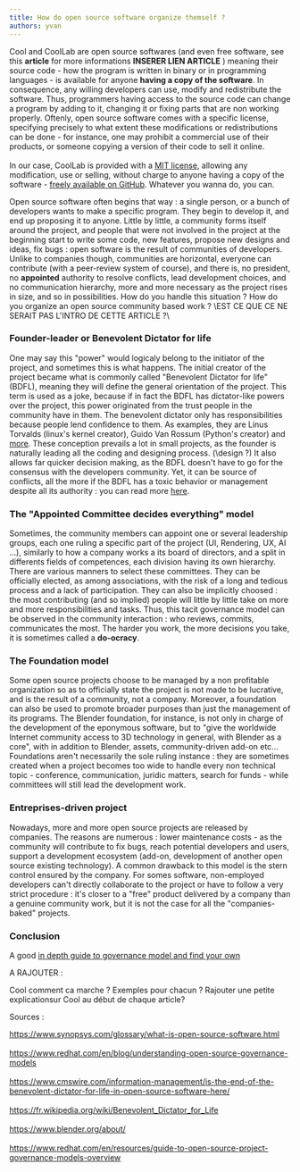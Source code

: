 ```yaml
---
title: How do open source software organize themself ?
authors: yvan
---
```

Cool and CoolLab are open source softwares (and even free software, see this **article** for more informations **INSERER LIEN ARTICLE** ) meaning their source code - how the program is written in binary or in programming languages - is available for anyone **having a copy of the software**. In consequence, any willing developers can use, modify and redistribute the software. Thus, programmers having access to the source code can change a program by adding to it, changing it or fixing parts that are non working properly. Oftenly, open source software comes with a specific license, specifying precisely to what extent these modifications or redistributions can be done - for instance, one may prohibit a commercial use of their products, or someone copying a version of their code to sell it online. <br></br>
In our case, CoolLab is provided with a [MIT license](https://github.com/CoolLibs/Cool/blob/main/LICENSE), allowing any modification, use or selling, without charge to anyone having a copy of the software - [freely available on GitHub](https://github.com/CoolLibs/Cool). Whatever you wanna do, you can.  
 
Open source software often begins that way : a single person, or a bunch of developers wants to make a specific program. They begin to develop it, and end up proposing it to anyone. Little by little, a community forms itself around the project, and people that were not involved in the project at the beginning start to write some code, new features, propose new designs and ideas, fix bugs : open software is the result of communities of developers. Unlike to companies though, communities are horizontal, everyone can contribute (with a peer-review system of course), and there is, no president, no **appointed** authority to resolve conflicts, lead development choices, and no communication hierarchy, more and more necessary as the project rises in size, and so in possibilities. How do you handle this situation ? How do you organize an open source community based work ? \EST CE QUE CE NE SERAIT PAS L'INTRO DE CETTE ARTICLE ?\
 
<!--truncate-->
### Founder-leader or Benevolent Dictator for life
 
One may say this "power" would logicaly belong to the initiator of the project, and sometimes this is what happens. The initial creator of the project became what is commonly called "Benevolent Dictator for life" (BDFL), meaning they will define the general orientation of the project. This term is used as a joke, because if in fact the BDFL has dictator-like powers over the project, this power originated from the trust people in the community have in them. The benevolent dictator only has responsibilities because people lend confidence to them. As examples, they are Linus Torvalds (linux's kernel creator), Guido Van Rossum (Python's creator) and [more](https://en.wikipedia.org/wiki/Benevolent_Dictator_for_Life). These conception prevails a lot in small projects, as the founder is naturally leading all the coding and designing process. (\design ?) It also allows far quicker decision making, as the BDFL doesn't have to go for the consensus with the developers community. Yet, it can be source of conflicts, all the more if the BDFL has a toxic behavior or management despite all its authority : you can read more [here](https://www.cmswire.com/information-management/is-the-end-of-the-benevolent-dictator-for-life-in-open-source-software-here/).
 
### The "Appointed Committee decides everything" model
 
Sometimes, the community members can appoint one or several leadership groups, each one ruling a specific part of the project (UI, Rendering, UX, AI ...), similarly to how a company works a its board of directors, and a split in differents fields of competences, each division having its own hierarchy. There are various manners to select these committees. They can be officially elected, as among associations, with the risk of a long and tedious process and a lack of participation. They can also be implicitly choosed : the most contributing (and so implied) people will little by little take on more and more responsibilities and tasks. Thus, this tacit governance model can be observed in the community interaction : who reviews, commits, communicates the most. The harder you work, the more decisions you take, it is sometimes called a **do-ocracy**.
 
### The Foundation model
 
Some open source projects choose to be managed by a non profitable organization so as to officially state the project is not made to be lucrative, and is the result of a community, not a company. Moreover, a foundation can also be used to promote broader purposes than just the management of its programs. The Blender foundation, for instance, is not only in charge of the development of the eponymous software, but to "give the worldwide Internet community access to 3D technology in general, with Blender as a core", with in addition to Blender, assets, community-driven add-on etc...
Foundations aren't necessarily the sole ruling instance : they are sometimes created when a project becomes too wide to handle every non technical topic - conference, communication, juridic matters, search for funds - while committees will still lead the development work.
 
### Entreprises-driven project
 
Nowadays, more and more open source projects are released by companies. The reasons are numerous : lower maintenance costs - as the community will contribute to fix bugs, reach potential developers and users, support a development ecosystem (add-on, development of another open source  existing technology). A common drawback to this model is the stern control ensured by the company. For somes software, non-employed developers can't directly collaborate to the project or have to follow a very strict procedure : it's closer to a "free" product delivered by a company than a genuine community work, but it is not the case for all the "companies-baked" projects.
 
### Conclusion
 
A good [in depth guide to governance model and find your own](https://www.redhat.com/en/resources/guide-to-open-source-project-governance-models-overview)
 
A RAJOUTER :
 
Cool comment ca marche ?
Exemples pour chacun ?
Rajouter une petite explicationsur Cool au début de chaque article?
 
Sources :
 
https://www.synopsys.com/glossary/what-is-open-source-software.html <br></br>
https://www.redhat.com/en/blog/understanding-open-source-governance-models <br></br>
https://www.cmswire.com/information-management/is-the-end-of-the-benevolent-dictator-for-life-in-open-source-software-here/<br></br>
https://fr.wikipedia.org/wiki/Benevolent_Dictator_for_Life <br></br>
https://www.blender.org/about/ <br></br>
https://www.redhat.com/en/resources/guide-to-open-source-project-governance-models-overview <br></br>
 
 
 
 
 
 


